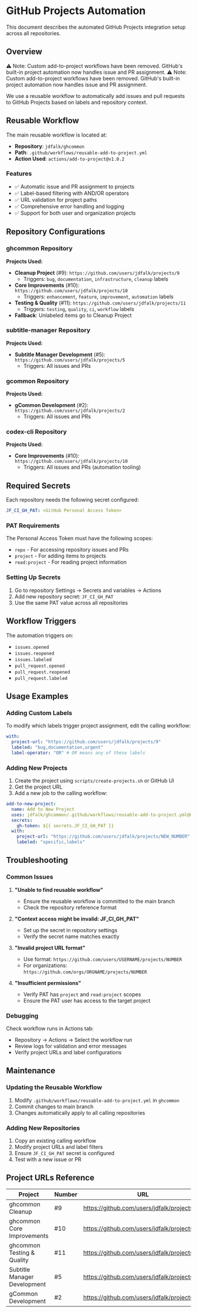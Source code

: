 <!-- file: docs/github-projects-automation.md -->
<!-- version: 1.0.0 -->
<!-- guid: f6a7b8c9-d0e1-2345-f012-678901234567 -->

# GitHub Projects Automation

This document describes the automated GitHub Projects integration setup across all repositories.

## Overview

⚠️ Note: Custom add-to-project workflows have been removed. GitHub's built-in project automation now handles issue and PR assignment.
⚠️ Note: Custom add-to-project workflows have been removed. GitHub's built-in project automation now handles issue and PR assignment.

We use a reusable workflow to automatically add issues and pull requests to GitHub Projects based on labels and repository context.

## Reusable Workflow

The main reusable workflow is located at:

- **Repository**: `jdfalk/ghcommon`
- **Path**: `.github/workflows/reusable-add-to-project.yml`
- **Action Used**: `actions/add-to-project@v1.0.2`

### Features

- ✅ Automatic issue and PR assignment to projects
- ✅ Label-based filtering with AND/OR operators
- ✅ URL validation for project paths
- ✅ Comprehensive error handling and logging
- ✅ Support for both user and organization projects

## Repository Configurations

### ghcommon Repository

**Projects Used:**

- **Cleanup Project** (#9): `https://github.com/users/jdfalk/projects/9`
  - Triggers: `bug`, `documentation`, `infrastructure`, `cleanup` labels
- **Core Improvements** (#10): `https://github.com/users/jdfalk/projects/10`
  - Triggers: `enhancement`, `feature`, `improvement`, `automation` labels
- **Testing & Quality** (#11): `https://github.com/users/jdfalk/projects/11`
  - Triggers: `testing`, `quality`, `ci`, `workflow` labels
- **Fallback**: Unlabeled items go to Cleanup Project

### subtitle-manager Repository

**Projects Used:**

- **Subtitle Manager Development** (#5): `https://github.com/users/jdfalk/projects/5`
  - Triggers: All issues and PRs

### gcommon Repository

**Projects Used:**

- **gCommon Development** (#2): `https://github.com/users/jdfalk/projects/2`
  - Triggers: All issues and PRs

### codex-cli Repository

**Projects Used:**

- **Core Improvements** (#10): `https://github.com/users/jdfalk/projects/10`
  - Triggers: All issues and PRs (automation tooling)

## Required Secrets

Each repository needs the following secret configured:

```yaml
JF_CI_GH_PAT: <GitHub Personal Access Token>
```

### PAT Requirements

The Personal Access Token must have the following scopes:

- `repo` - For accessing repository issues and PRs
- `project` - For adding items to projects
- `read:project` - For reading project information

### Setting Up Secrets

1. Go to repository Settings → Secrets and variables → Actions
2. Add new repository secret: `JF_CI_GH_PAT`
3. Use the same PAT value across all repositories

## Workflow Triggers

The automation triggers on:

- `issues.opened`
- `issues.reopened`
- `issues.labeled`
- `pull_request.opened`
- `pull_request.reopened`
- `pull_request.labeled`

## Usage Examples

### Adding Custom Labels

To modify which labels trigger project assignment, edit the calling workflow:

```yaml
with:
  project-url: "https://github.com/users/jdfalk/projects/9"
  labeled: "bug,documentation,urgent"
  label-operator: "OR" # OR means any of these labels
```

### Adding New Projects

1. Create the project using `scripts/create-projects.sh` or GitHub UI
2. Get the project URL
3. Add a new job to the calling workflow:

```yaml
add-to-new-project:
  name: Add to New Project
  uses: jdfalk/ghcommon/.github/workflows/reusable-add-to-project.yml@main
  secrets:
    gh-token: ${{ secrets.JF_CI_GH_PAT }}
  with:
    project-url: "https://github.com/users/jdfalk/projects/NEW_NUMBER"
    labeled: "specific,labels"
```

## Troubleshooting

### Common Issues

1. **"Unable to find reusable workflow"**

   - Ensure the reusable workflow is committed to the main branch
   - Check the repository reference format

2. **"Context access might be invalid: JF_CI_GH_PAT"**

   - Set up the secret in repository settings
   - Verify the secret name matches exactly

3. **"Invalid project URL format"**

   - Use format: `https://github.com/users/USERNAME/projects/NUMBER`
   - For organizations: `https://github.com/orgs/ORGNAME/projects/NUMBER`

4. **"Insufficient permissions"**
   - Verify PAT has `project` and `read:project` scopes
   - Ensure the PAT user has access to the target project

### Debugging

Check workflow runs in Actions tab:

- Repository → Actions → Select the workflow run
- Review logs for validation and error messages
- Verify project URLs and label configurations

## Maintenance

### Updating the Reusable Workflow

1. Modify `.github/workflows/reusable-add-to-project.yml` in `ghcommon`
2. Commit changes to main branch
3. Changes automatically apply to all calling repositories

### Adding New Repositories

1. Copy an existing calling workflow
2. Modify project URLs and label filters
3. Ensure `JF_CI_GH_PAT` secret is configured
4. Test with a new issue or PR

## Project URLs Reference

| Project                      | Number | URL                                         |
| ---------------------------- | ------ | ------------------------------------------- |
| ghcommon Cleanup             | #9     | https://github.com/users/jdfalk/projects/9  |
| ghcommon Core Improvements   | #10    | https://github.com/users/jdfalk/projects/10 |
| ghcommon Testing & Quality   | #11    | https://github.com/users/jdfalk/projects/11 |
| Subtitle Manager Development | #5     | https://github.com/users/jdfalk/projects/5  |
| gCommon Development          | #2     | https://github.com/users/jdfalk/projects/2  |
